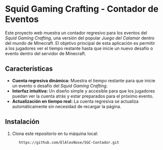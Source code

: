 # Squid Gaming Crafting - Contador de Eventos

Este proyecto web muestra un contador regresivo para los eventos del *Squid Gaming Crafting*, una versión del popular *Juego del Calamar* dentro del mundo de Minecraft. El objetivo principal de esta aplicación es permitir a los jugadores ver el tiempo restante hasta que inicie un nuevo desafío o evento dentro del servidor de Minecraft.

## Características

- **Cuenta regresiva dinámica:** Muestra el tiempo restante para que inicie un evento o desafío del *Squid Gaming Crafting*.
- **Interfaz intuitiva:** Un diseño simple y accesible para que los jugadores puedan ver la cuenta atrás y estar preparados para el próximo evento.
- **Actualización en tiempo real:** La cuenta regresiva se actualiza automáticamente sin necesidad de recargar la página.

## Instalación

1. Clona este repositorio en tu máquina local:
   ```bash
      https://github.com/ElAlexNose/SGC-Contador.git
